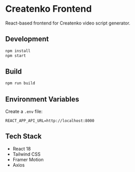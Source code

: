 # Createnko Frontend

React-based frontend for Createnko video script generator.

## Development

```bash
npm install
npm start
```

## Build

```bash
npm run build
```

## Environment Variables

Create a `.env` file:

```env
REACT_APP_API_URL=http://localhost:8000
```

## Tech Stack

- React 18
- Tailwind CSS
- Framer Motion
- Axios

